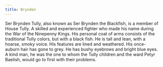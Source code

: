 ```yaml
---
title: Brynden
---
```


Ser Brynden Tully, also known as Ser Brynden the Blackfish, is a member of House Tully. A skilled and experienced fighter who made his name during the War of the Ninepenny Kings. His personal coat of arms consists of the traditional Tully colors, but with a black fish. He is tall and lean, with a hoarse, smoky voice. His features are lined and weathered. His once-auburn hair has gone to grey. He has bushy eyebrows and bright blue eyes. A kind man, he was the one to whom the Tully children and the ward Petyr Baelish, would go to first with their problems.


